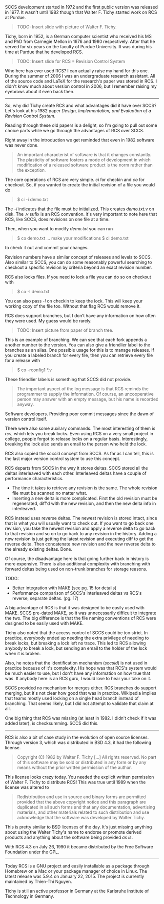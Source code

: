 SCCS development started in 1972 and the first public version was released in 1977. It wasn't until 1982 though that Walter F. Tichy started work on RCS at Purdue.

> TODO: Insert slide with picture of Walter F. Tichy.

Tichy, born in 1952, is a German computer scientist who received his MS and PhD from Carnegie Mellon in 1976 and 1980 respectively. After that he served for six years on the faculty of Purdue University. It was during his time at Purdue that he developed RCS.

> TODO: Insert slide for RCS = Revision Control System

Who here has ever used RCS? I can actually raise my hand for this one. During the summer of 2006 I was an undergraduate research assistant. All of the source code and LaTeX for the research's paper was stored in RCS. I didn't know much about version control in 2006, but I remember raising my eyebrows about it even back then.

----

So, why did Tichy create RCS and what advantages did it have over SCCS? Let's look at his 1982 paper _Design, Implementation, and Evaluation of a Revision Control System_.

Reading through these old papers is a delight, so I'm going to pull out some choice parts while we go through the advantages of RCS over SCCS.

Right away in the introduction we get reminded that even in 1982 software was never done.

> An important characterist of software is that it changes constantly. The plasticity of software fosters a mode of development in which modification of a released software product is the norm rather than the exception.

The core operations of RCS are very simple. _ci_ for checkin and _co_ for checkout. So, if you wanted to create the initial revision of a file you would do

> $ ci -i demo.txt

The _-i_ indicates that the file must be initialized. This creates _demo.txt.v_ on disk. The _.v_ sufix is an RCS convention. It's very important to note here that RCS, like SCCS, does revisions on one file at a time.

Then, when you want to modify _demo.txt_ you can run

> $ co demo.txt
> ... make your modifications
> $ ci demo.txt

to check it out and commit your changes.

Revision numbers have a similar concept of releases and levels to SCCS. Also similar to SCCS, you can do some reasonably powerful searching to checkout a specific revision by criteria beyond an exact revision number.

RCS also locks files. If you need to lock a file you can do so on checkout with

> $ co -l demo.txt

You can also pass _-l_ on checkin to keep the lock. This will keep your working copy of the file too. Without that flag RCS would remove it.

RCS does support branches, but I don't have any information on how often they were used. My guess would be rarely.

> TODO: Insert picture from paper of branch tree.

This is an example of branching. We can see that each fork appends a another number to the version. You can also give a friendlier label to the branches as an alias. One possible usage for this is to manage releases. If you create a labeled branch for every file, then you can retrieve every file for a release with

> $ co -rconfig1 *.v

These friendlier labels is something that SCCS did not provide.

> The important aspect of the log message is that RCS reminds the programmer to supply the information. Of course, an uncooperative person may answer with an empty message, but his name is recorded anyway.

Software developers. Providing poor commit messages since the dawn of version control itself.

There were also some auxilary commands. The most interesting of them is _rcs_, which lets you break locks. Even using RCS on a very small project in college, people forgot to release locks on a regular basis. Interestingly, breaking the lock also sends an email to the person who held the lock.

RCS also copied the _sccsid_ concept from SCCS. As far as I can tell, this is the last major version control system to use this concept.

RCS departs from SCCS in the way it stores deltas. SCCS stored all the deltas interleaved with each other. Interleaved deltas have a couple of performance characteristics.

* The time it takes to retrieve any revision is the same. The whole revision file must be scanned no matter what.
* Inserting a new delta is more complicated. First the old revision must be regenerated, diff'd with the new revision, and then the new delta info in interleaved.

RCS instead uses reverse deltas. The newest revision is stored intact, since that is what you will usually want to check out. If you want to go back one revision, you take the newest revision and apply a reverse delta to go back to that revision and so on to go back to any revision in the history. Adding a new revision is just getting the latest revision and executing diff to get the reverse delta. Then concatenate new revision and the new reverse delta to the already existing deltas. Done.

Of course, the disadvantage here is that going further back in history is more expensive. There is also additional complexity with branching with forward deltas being used on non-trunk branches for storage reasons.

TODO:
* Better integration with MAKE (see pg. 15 for details)
* Performance comparison of SCCS's interleaved deltas vs RCS's reverse, separate deltas. (pg. 17)

A big advantage of RCS is that it was designed to be easily used with MAKE. SCCS pre-dated MAKE, so it was unnecessarily difficult to integrate the two. The big difference is that the file naming conventions of RCS were designed to be easily used with MAKE.

Tichy also noted that the access control of SCCS could be too strict. In practice, everybody ended up needing the extra privilege of needing to break locks, but breaking a lock left no trace. This led to RCS allowing anybody to break a lock, but sending an email to the holder of the lock when it is broken.

Also, he notes that the identification mechanism (_sccsid_) is not used in practice because of it's complexity. His hope was that RCS's system would be much easier to use, but I don't have any information on how true that was. If anybody here is an RCS guru, I would love to hear your take on it.

SCCS provided no mechanism for merges either. RCS branches do support merging, but it's not clear how good that was in practice. Wikipedia implies that teams mostly used locking on a single head branch instead of branching. That seems likely, but I did not attempt to validate that claim at all.

One big thing that RCS was missing (at least in 1982. I didn't check if it was added later), is checksumming. SCCS did this.

----

RCS is also a bit of case study in the evolution of open source licenses. Through version 3, which was distributed in BSD 4.3, it had the following license.

> Copyright (C) 1982 by Walter F. Tichy [...] All rights reserved. No part of this software may be sold or distributed in any form or by any means without the prior written permission of the author.

This license looks crazy today. You needed the explicit written permission of Walter F. Tichy to distribute RCS! This was true until 1989 when the license was altered to

> Redistribution and use in source and binary forms are permitted provided that the above copyright notice and this paragraph are duplicated in all such forms and that any documentation, advertising materials, and other materials related to such distribution and use acknowledge that the software was developed by Walter Tichy.

This is pretty similar to BSD licenses of the day. It's just missing anything about using the Walter Tichy's name to endorse or promote derived products and anything about the software being provided _as is_.

With RCS 4.3 on July 26, 1990 it became distributed by the Free Software Foundation under the GPL.

----

Today RCS is a GNU project and easily installable as a package through Homebrew on a Mac or your package manager of choice in Linux. The latest release was 5.9.4 on January 22, 2015. The project is currently maintained by Thien-Thi Nguyen.

Tichy is still an active professor in Germany at the Karlsruhe Institute of Technology in Germany.